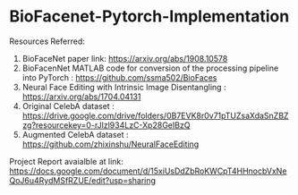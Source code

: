 # BioFacenet-Pytorch-Implementation


Resources Referred:

1) BioFaceNet paper link: https://arxiv.org/abs/1908.10578
2) BioFacenNet MATLAB code  for conversion of the processing pipeline into PyTorch : https://github.com/ssma502/BioFaces
3) Neural Face Editing with Intrinsic Image Disentangling : https://arxiv.org/abs/1704.04131
4) Original CelebA dataset : https://drive.google.com/drive/folders/0B7EVK8r0v71pTUZsaXdaSnZBZzg?resourcekey=0-rJlzl934LzC-Xp28GeIBzQ
5) Augmented CelebA dataset : https://github.com/zhixinshu/NeuralFaceEditing


Project Report avaialble at link: https://docs.google.com/document/d/15xiUsDdZbRoKWCpT4HHnocbVxNeQoJ6u4RydMSfRZUE/edit?usp=sharing


